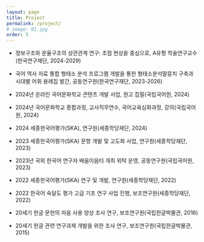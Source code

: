 ```yaml
---
layout: page
title: Project
permalink: /project/
# image: 01.jpg
order: 5
---
```


* 정보구조와 운율구조의 상관관계 연구: 초점 현상을 중심으로, A유형 학술연구교수(한국연구재단, 2024-2029)

* 국어 역사 자료 통합 형태소 분석 프로그램 개발을 통한 형태소분석말뭉치 구축과 시대별 어휘 용례집 발간, 공동연구원(한국연구재단, 2023-2026)

* 2024년 온라인 국어문화학교 콘텐츠 개발 사업, 원고 집필(국립국어원, 2024)

* 2024년 국어문화학교 종합과정, 교사직무연수, 국어교육심화과정, 강의(국립국어원, 2024)

* 2024 세종한국어평가(SKA), 연구원(세종학당재단, 2024)

* 2023 세종한국어평가(SKA) 문항 개발 및 고도화 사업, 연구원(세종학당재단, 2023)

* 2023년 국외 한국어 연구자 배움이음터 개최 위탁 운영, 공동연구원(국립국어원, 2023)

* 2022 세종한국어평가(SKA) 연구 및 개발, 연구원(세종학당재단, 2022)

* 2022 한국어 숙달도 평가 고급 기초 연구 사업 진행, 보조연구원(세종학당재단, 2022)

* 20세기 한글 문헌의 자음 사용 양상 조사 연구, 보조연구원(국립한글박물관, 2016)

* 20세기 한글 관련 연구과제 개발을 위한 조사 연구, 보조연구원(국립한글박물관, 2015)
